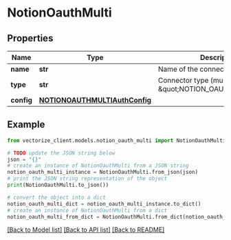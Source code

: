 # NotionOauthMulti


## Properties

Name | Type | Description | Notes
------------ | ------------- | ------------- | -------------
**name** | **str** | Name of the connector | 
**type** | **str** | Connector type (must be \&quot;NOTION_OAUTH_MULTI\&quot;) | 
**config** | [**NOTIONOAUTHMULTIAuthConfig**](NOTIONOAUTHMULTIAuthConfig.md) |  | 

## Example

```python
from vectorize_client.models.notion_oauth_multi import NotionOauthMulti

# TODO update the JSON string below
json = "{}"
# create an instance of NotionOauthMulti from a JSON string
notion_oauth_multi_instance = NotionOauthMulti.from_json(json)
# print the JSON string representation of the object
print(NotionOauthMulti.to_json())

# convert the object into a dict
notion_oauth_multi_dict = notion_oauth_multi_instance.to_dict()
# create an instance of NotionOauthMulti from a dict
notion_oauth_multi_from_dict = NotionOauthMulti.from_dict(notion_oauth_multi_dict)
```
[[Back to Model list]](../README.md#documentation-for-models) [[Back to API list]](../README.md#documentation-for-api-endpoints) [[Back to README]](../README.md)


